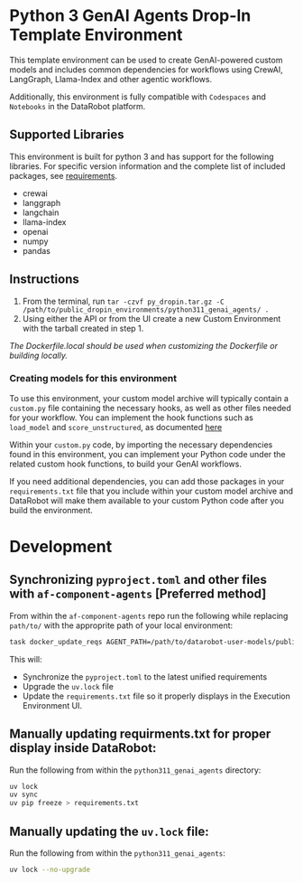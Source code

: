 # Python 3 GenAI Agents Drop-In Template Environment

This template environment can be used to create GenAI-powered custom models and includes common dependencies for
workflows using CrewAI, LangGraph, Llama-Index and other agentic workflows.

Additionally, this environment is fully compatible with `Codespaces` and `Notebooks` in the DataRobot platform.

## Supported Libraries

This environment is built for python 3 and has support for the following libraries.
For specific version information and the complete list of included packages, see [requirements](requirements.txt).

- crewai
- langgraph
- langchain
- llama-index
- openai
- numpy
- pandas

## Instructions

1. From the terminal, run `tar -czvf py_dropin.tar.gz -C /path/to/public_dropin_environments/python311_genai_agents/ .`
2. Using either the API or from the UI create a new Custom Environment with the tarball created
in step 1.

_The Dockerfile.local should be used when customizing the Dockerfile or building locally._

### Creating models for this environment

To use this environment, your custom model archive will typically contain a `custom.py` file containing the necessary hooks, as well as other files needed for your workflow. You can implement the hook functions such as `load_model` and `score_unstructured`, as documented [here](../../custom_model_runner/README.md)

Within your `custom.py` code, by importing the necessary dependencies found in this environment, you can implement your Python code under the related custom hook functions, to build your GenAI workflows.

If you need additional dependencies, you can add those packages in your `requirements.txt` file that you include within your custom model archive and DataRobot will make them available to your custom Python code after you build the environment.

# Development

## Synchronizing `pyproject.toml` and other files with `af-component-agents` [Preferred method]
From within the `af-component-agents` repo run the following while replacing `path/to/` with the approprite path of your local environment:
```bash
task docker_update_reqs AGENT_PATH=/path/to/datarobot-user-models/public_dropin_environments/python311_genai_agents
```

This will:
- Synchronize the `pyproject.toml` to the latest unified requirements
- Upgrade the `uv.lock` file
- Update the `requirements.txt` file so it properly displays in the Execution Environment UI.

## Manually updating requirments.txt for proper display inside DataRobot:
Run the following from within the `python311_genai_agents` directory:
```bash
uv lock 
uv sync
uv pip freeze > requirements.txt
```

## Manually updating the `uv.lock` file:
Run the following from within the `python311_genai_agents`:
```bash
uv lock --no-upgrade
```